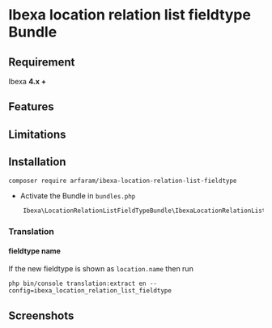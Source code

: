 # Ibexa location relation list fieldtype Bundle


## Requirement

Ibexa **4.x +**


## Features

## Limitations
 
## Installation

```bash
composer require arfaram/ibexa-location-relation-list-fieldtype
```

- Activate the Bundle in `bundles.php`

```php
    Ibexa\LocationRelationListFieldTypeBundle\IbexaLocationRelationListFieldTypeBundle::class => ['all' => true],
```

### Translation

#### fieldtype name
If the new fieldtype is shown as `location.name` then run
```
php bin/console translation:extract en --config=ibexa_location_relation_list_fieldtype
```

## Screenshots


